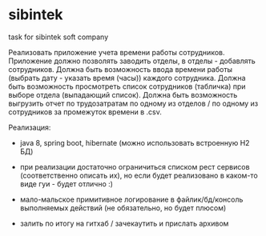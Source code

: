 # sibintek
task for sibintek soft company



Реализовать приложение учета времени работы сотрудников. 
Приложение должно позволять заводить отделы, в отделы - добавлять сотрудников. 
Должна быть возможность ввода времени работы (выбрать дату - указать время (часы)) каждого сотрудника. 
Должна быть возможность просмотреть список сотрудников (табличка) при выборе отдела (выпадающий список).
Должна быть возможность выгрузить отчет по трудозатратам по одному из отделов / по одному из сотрудников за промежуток времени в .csv.

Реализация:
- java 8, spring boot, hibernate (можно использовать встроенную H2 БД)
- при реализации достаточно ограничиться списком рест сервисов (соответственно описать их), но если будет реализовано в каком-то виде гуи - будет отлично :)

- мало-мальское примитивное логирование в файлик/бд/консоль выполняемых действий (не обязательно, но будет плюсом)
- залить по итогу на гитхаб / зачекаутить и прислать архивом 
